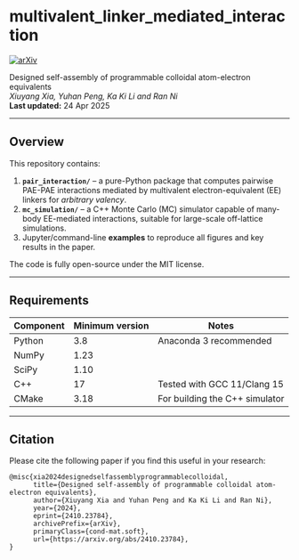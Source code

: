 # multivalent_linker_mediated_interaction
[![arXiv](https://img.shields.io/badge/arXiv-2410.23784-b31b1b.svg)](https://arxiv.org/abs/2410.23784)

Designed self-assembly of programmable colloidal atom-electron equivalents  
*Xiuyang Xia, Yuhan Peng, Ka Ki Li and Ran Ni*  
**Last updated:** 24 Apr 2025

---

## Overview
This repository contains:

1. **`pair_interaction/`** – a pure-Python package that computes pairwise PAE-PAE interactions mediated by multivalent electron-equivalent (EE) linkers for *arbitrary valency*.
2. **`mc_simulation/`** – a C++ Monte Carlo (MC) simulator capable of many-body EE-mediated interactions, suitable for large-scale off-lattice simulations.
3. Jupyter/command-line **examples** to reproduce all figures and key results in the paper.

The code is fully open-source under the MIT license.

---

## Requirements
| Component | Minimum version | Notes |
|-----------|-----------------|-------|
| Python    | 3.8             | Anaconda 3 recommended |
| NumPy     | 1.23            | |
| SciPy     | 1.10            | |
| C++       | 17              | Tested with GCC 11/Clang 15 |
| CMake     | 3.18            | For building the C++ simulator |

---

## Citation

Please cite the following paper if you find this useful in your research:
```
@misc{xia2024designedselfassemblyprogrammablecolloidal,
      title={Designed self-assembly of programmable colloidal atom-electron equivalents}, 
      author={Xiuyang Xia and Yuhan Peng and Ka Ki Li and Ran Ni},
      year={2024},
      eprint={2410.23784},
      archivePrefix={arXiv},
      primaryClass={cond-mat.soft},
      url={https://arxiv.org/abs/2410.23784}, 
}
```
